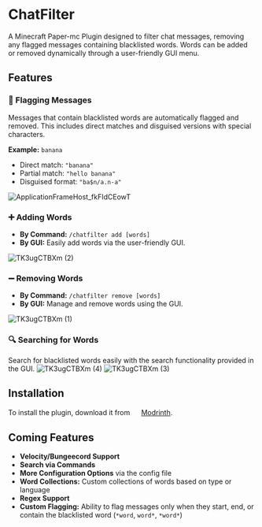 # ChatFilter
A Minecraft Paper-mc Plugin designed to filter chat messages, removing any flagged messages containing blacklisted words. Words can be added or removed dynamically through a user-friendly GUI menu.

## Features
### 🤬 Flagging Messages
Messages that contain blacklisted words are automatically flagged and removed. This includes direct matches and disguised versions with special characters.

**Example:** `banana`
- Direct match: `"banana"`
- Partial match: `"hello banana"`
- Disguised format: `"ba$n/a.n-a"`

![ApplicationFrameHost_fkFIdCEowT](https://github.com/user-attachments/assets/fc42b6a1-5cdd-4093-8717-a0289c6b1aaa)

### ➕ Adding Words
- **By Command:** `/chatfilter add [words]`
- **By GUI:** Easily add words via the user-friendly GUI.
                                                           
![TK3ugCTBXm (2)](https://github.com/user-attachments/assets/0acb48ee-fbf3-4b9c-9dc0-0053aabb5d9e)    

### ➖ Removing Words
- **By Command:** `/chatfilter remove [words]`
- **By GUI:** Manage and remove words using the GUI.
                                                           
![TK3ugCTBXm (1)](https://github.com/user-attachments/assets/6ac6a686-5cd2-4196-a5b7-2afd188566bd) 

### 🔍 Searching for Words
Search for blacklisted words easily with the search functionality provided in the GUI.
![TK3ugCTBXm (4)](https://github.com/user-attachments/assets/936dff81-021b-42fc-b1dd-e06ee9ffd2f2)
![TK3ugCTBXm (3)](https://github.com/user-attachments/assets/3808cc8e-ae2f-47ec-af61-45f7d485a63a)

## Installation
To install the plugin, download it from <img src="https://github.com/user-attachments/assets/327efc8d-1937-4ad6-8eac-29bf839f140f" width="15" height="15"> <a href="https://modrinth.com/plugin/chatfilter" target="_blank">Modrinth</a>.

## Coming Features
- **Velocity/Bungeecord Support**
- **Search via Commands**
- **More Configuration Options** via the config file
- **Word Collections:** Custom collections of words based on type or language
- **Regex Support**
- **Custom Flagging:** Ability to flag messages only when they start, end, or contain the blacklisted word (`*word`, `word*`, `*word*`)
